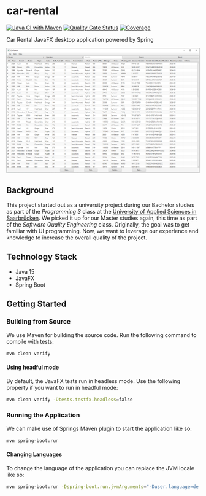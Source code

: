 # car-rental

[![Java CI with Maven](https://github.com/akelsch/car-rental/workflows/Java%20CI%20with%20Maven/badge.svg)](https://github.com/akelsch/car-rental/actions) [![Quality Gate Status](https://sonarcloud.io/api/project_badges/measure?project=akelsch_car-rental&metric=alert_status)](https://sonarcloud.io/dashboard?id=akelsch_car-rental) [![Coverage](https://sonarcloud.io/api/project_badges/measure?project=akelsch_car-rental&metric=coverage)](https://sonarcloud.io/dashboard?id=akelsch_car-rental)

Car Rental JavaFX desktop application powered by Spring

![Screenshot](screenshot.png)

## Background

This project started out as a university project during our Bachelor studies as part of the *Programming 3* class at
the [University of Applied Sciences in Saarbrücken](https://www.htwsaar.de/). We picked it up for our Master studies
again, this time as part of the *Software Quality Engineering* class. Originally, the goal was to get familiar with UI
programming. Now, we want to leverage our experience and knowledge to increase the overall quality of the project.

## Technology Stack

- Java 15
- JavaFX
- Spring Boot

## Getting Started

### Building from Source

We use Maven for building the source code. Run the following command to compile with tests:

```sh
mvn clean verify
```

#### Using headful mode

By default, the JavaFX tests run in headless mode. Use the following property if you want to run in headful mode:

```sh
mvn clean verify -Dtests.testfx.headless=false
```

### Running the Application

We can make use of Springs Maven plugin to start the application like so:

```sh
mvn spring-boot:run
```

#### Changing Languages

To change the language of the application you can replace the JVM locale like so:

```sh
mvn spring-boot:run -Dspring-boot.run.jvmArguments="-Duser.language=de -Duser.country=DE"
```
